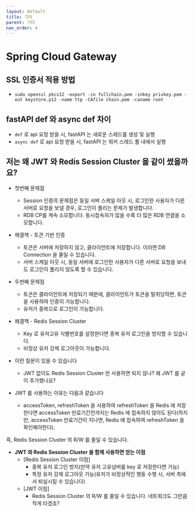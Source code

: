 ```yaml
---
layout: default
title: 기타
parent: 기타
nav_order: 4
---
```


# Spring Cloud Gateway
## SSL 인증서 적용 방법
* `sudo openssl pkcs12 -export -in fullchain.pem -inkey privkey.pem -out keystore.p12 -name ttp -CAfile chain.pem -caname root`

## fastAPI def 와 async def 차이
* `def` 로 api 요청 받을 시, fastAPI 는 새로운 스레드를 생성 및 실행
* `async def` 로 api 요청 받을 시, fastAPI 는 워커 스레드 풀 내에서 실행

## 저는 왜 JWT 와 Redis Session Cluster 을 같이 썼을까요?

* 첫번째 문제점
  * Session 인증의 문제점은 동일 서버 스케일 아웃 시, 로그인한 사용자가 다른 서버로 요청을 보낼 경우, 로그인이 풀리는 문제가 발생합니다.
  * RDB CP를 계속 소모합니다. 동시접속자가 많을 수록 더 많은 RDB 연결을 소모합니다. 
* 해결책 - 토큰 기반 인증 
  * 토큰은 서버에 저장하지 않고, 클라이언트에 저장합니다. 이러면 DB Connection 을 줄일 수 있습니다.
  * 서버 스케일 아웃 시, 동일 서버에 로그인한 사용자가 다른 서버로 요청을 보내도 로그인이 풀리지 않도록 할 수 있습니다.
* 두번째 문제점
  * 토큰은 클라이언트에 저장되기 때문에, 클라이언트가 토큰을 탈취당하면, 토큰을 사용하여 인증이 가능합니다.
  * 유저가 중복으로 로그인이 가능합니다.
* 해결책 - Redis Session Cluster
  * Key 로 유저고유 식별번호를 설정한다면 중복 유저 로그인을 방지할 수 있습니다.
  * 비정상 유저 강제 로그아웃이 가능합니다.

* 이런 질문이 있을 수 있습니다
  * JWT 없이도 Redis Session Cluster 만 사용하면 되지 않나? 왜 JWT 를 굳이 추가했나요?

* JWT 를 사용하는 이유는 다음과 같습니다
  * accessToken, refreshToken 을 사용하여 refreshToken 을 Redis 에 저장한다면 accessToken 만료기간전까지는 Redis 에 접속하지 않아도 된다(하지만, accessToken 만료기간이 지나면, Redis 에 접속하여 refreshToken 을 확인해야한다).

즉, Redis Session Cluster 의 R/W 를 줄일 수 있습니다.

* **JWT 와 Redis Session Cluster 을 함께 사용하면 얻는 이점**
  * [Redis Session Cluster 이점]
    * 중복 유저 로그인 방지(만약 유저 고유넘버를 key 로 저장한다면 가능)
    * 특정 유저 강제 로그아웃 가능(유저가 비정상적인 행동 수행 시, 서버 측에서 퇴실시킬 수 있습니다)
  * [JWT 이점]
    * Redis Session Cluster 의 R/W 를 줄일 수 있습니다. 네트워크도 그만큼 작게 타겠죠?